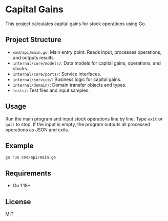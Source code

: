 # Capital Gains

This project calculates capital gains for stock operations using Go.

## Project Structure
- `cmd/api/main.go`: Main entry point. Reads input, processes operations, and outputs results.
- `internal/core/models/`: Data models for capital gains, operations, and stocks.
- `internal/core/ports/`: Service interfaces.
- `internal/service/`: Business logic for capital gains.
- `internal/domain/`: Domain transfer objects and types.
- `tests/`: Test files and input samples.

## Usage
Run the main program and input stock operations line by line. Type `exit` or `quit` to stop. If the input is empty, the program outputs all processed operations as JSON and exits.

## Example
```
go run cmd/api/main.go
```

## Requirements
- Go 1.18+

## License
MIT
